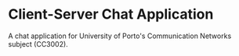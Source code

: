# Client-Server Chat Application
A chat application for University of Porto's Communication Networks subject (CC3002).
